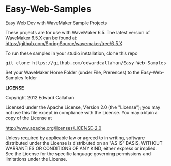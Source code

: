 Easy-Web-Samples
================

Easy Web Dev with WaveMaker Sample Projects

These projects are for use with WaveMaker 6.5. The latest version of WaveMaker 6.5.X can be found at:
https://github.com/SpringSource/wavemaker/tree/6.5.X

To run these samples in your studio installation, clone this repo
<pre>
git clone https://github.com/edwardcallahan/Easy-Web-Samples
</pre>
Set your WaveMaker Home Folder (under File, Prerences) to the Easy-Web-Samples folder

**LICENSE**

Copyright 2012 Edward Callahan

Licensed under the Apache License, Version 2.0 (the "License");
you may not use this file except in compliance with the License.
You may obtain a copy of the License at

http://www.apache.org/licenses/LICENSE-2.0

Unless required by applicable law or agreed to in writing, software
distributed under the License is distributed on an "AS IS" BASIS,
WITHOUT WARRANTIES OR CONDITIONS OF ANY KIND, either express or implied.
See the License for the specific language governing permissions and
limitations under the License.
